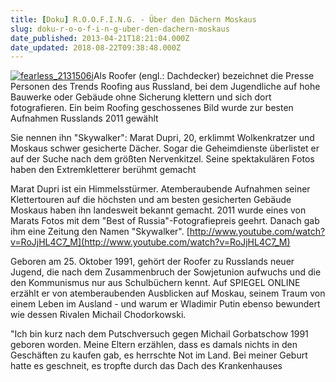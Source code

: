 ```yaml
---
title: [Doku] R.O.O.F.I.N.G. - Über den Dächern Moskaus
slug: doku-r-o-o-f-i-n-g-uber-den-dachern-moskaus
date_published: 2013-04-21T18:21:04.000Z
date_updated: 2018-08-22T09:38:48.000Z
---
```


[![fearless_2131506i](//picdump.thafaker.de/2013/04/fearless_2131506i-100x100.jpg)](http://picdump.thafaker.de/2013/04/fearless_2131506i.jpg)Als Roofer (engl.: Dachdecker) bezeichnet die Presse Personen des Trends Roofing aus Russland, bei dem Jugendliche auf hohe Bauwerke oder Gebäude ohne Sicherung klettern und sich dort fotografieren. Ein beim Roofing geschossenes Bild wurde zur besten Aufnahmen Russlands 2011 gewählt

Sie nennen ihn "Skywalker": Marat Dupri, 20, erklimmt Wolkenkratzer und Moskaus schwer gesicherte Dächer. Sogar die Geheimdienste überlistet er auf der Suche nach dem größten Nervenkitzel. Seine spektakulären Fotos haben den Extremkletterer berühmt gemacht

Marat Dupri ist ein Himmelsstürmer. Atemberaubende Aufnahmen seiner Klettertouren auf die höchsten und am besten gesicherten Gebäude Moskaus haben ihn landesweit bekannt gemacht. 2011 wurde eines von Marats Fotos mit dem "Best of Russia"-Fotografiepreis geehrt. Danach gab ihm eine Zeitung den Namen "Skywalker".
[http://www.youtube.com/watch?v=RoJjHL4C7_M](http://www.youtube.com/watch?v=RoJjHL4C7_M)

Geboren am 25. Oktober 1991, gehört der Roofer zu Russlands neuer Jugend, die nach dem Zusammenbruch der Sowjetunion aufwuchs und die den Kommunismus nur aus Schulbüchern kennt. Auf SPIEGEL ONLINE erzählt er von atemberaubenden Ausblicken auf Moskau, seinem Traum von einem Leben im Ausland - und warum er Wladimir Putin ebenso bewundert wie dessen Rivalen Michail Chodorkowski.

"Ich bin kurz nach dem Putschversuch gegen Michail Gorbatschow 1991 geboren worden. Meine Eltern erzählen, dass es damals nichts in den Geschäften zu kaufen gab, es herrschte Not im Land. Bei meiner Geburt hatte es geschneit, es tropfte durch das Dach des Krankenhauses

